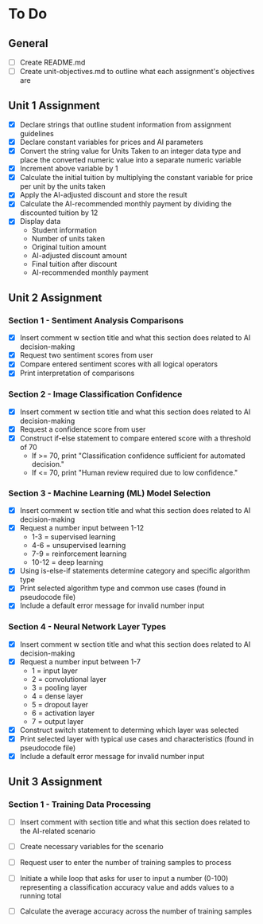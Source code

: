 # To Do

## General

- [ ] Create README.md
- [ ] Create unit-objectives.md to outline what each assignment's objectives are

## Unit 1 Assignment

- [X] Declare strings that outline student information from assignment guidelines
- [X] Declare constant variables for prices and AI parameters
- [X] Convert the string value for Units Taken to an integer data type and place the converted numeric value into a separate numeric variable
- [X] Increment above variable by 1
- [X] Calculate the initial tuition by multiplying the constant variable for price per unit by the units taken
- [X] Apply the AI-adjusted discount and store the result
- [X] Calculate the AI-recommended monthly payment by dividing the discounted tuition by 12
- [X] Display data
	- Student information
	- Number of units taken
	- Original tuition amount
	- AI-adjusted discount amount
	- Final tuition after discount
	- AI-recommended monthly payment

## Unit 2 Assignment

### Section 1 - Sentiment Analysis Comparisons

- [X] Insert comment w section title and what this section does related to AI decision-making
- [X] Request two sentiment scores from user
- [X] Compare entered sentiment scores with all logical operators
- [X] Print interpretation of comparisons

### Section 2 - Image Classification Confidence

- [X] Insert comment w section title and what this section does related to AI decision-making
- [X] Request a confidence score from user
- [X] Construct if-else statement to compare entered score with a threshold of 70
    - If >= 70, print "Classification confidence sufficient for automated decision."
    - If <= 70, print "Human review required due to low confidence."

### Section 3 - Machine Learning (ML) Model Selection

- [X] Insert comment w section title and what this section does related to AI decision-making
- [X] Request a number input between 1-12
    - 1-3 = supervised learning
    - 4-6 = unsupervised learning
    - 7-9 = reinforcement learning
    - 10-12 = deep learning
- [X] Using is-else-if statements determine category and specific algorithm type
- [X] Print selected algorithm type and common use cases (found in pseudocode file)
- [X] Include a default error message for invalid number input

### Section 4 - Neural Network Layer Types

- [X] Insert comment w section title and what this section does related to AI decision-making
- [X] Request a number input between 1-7
    - 1 = input layer
    - 2 = convolutional layer
    - 3 = pooling layer
    - 4 = dense layer
    - 5 = dropout layer
    - 6 = activation layer
    - 7 = output layer
- [X] Construct switch statement to determing which layer was selected
- [X] Print selected layer with typical use cases and characteristics (found in pseudocode file)
- [X] Include a default error message for invalid number input

## Unit 3 Assignment

### Section 1 - Training Data Processing

- [ ] Insert comment with section title and what this section does related to the AI-related scenario
- [ ] Create necessary variables for the scenario
- [ ] Request user to enter the number of training samples to process
- [ ] Initiate a while loop that asks for user to input a number (0-100) representing a classification accuracy value and adds values to a running total
- [ ] Calculate the average accuracy across the number of training samples


